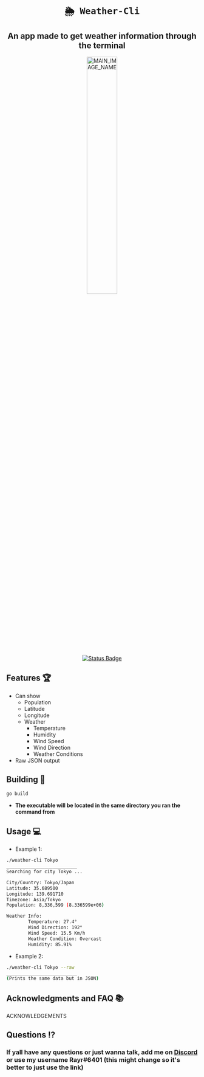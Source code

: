 <div align="center">
  
# `🌦 Weather-Cli`
## **An app made to get weather information through the terminal**

<p align="center">
  <img width=40% height=40% src="https://github.com/NRJoes/Weather-Cli/raw/main/cloud.gif?raw=true" alt="MAIN_IMAGE_NAME">
</p>

[![Status Badge](https://github.com/https://github.com/NRJoes/Weather-Cli/actions/workflows/go.yml/badge.svg)](https://github.com/https://github.com/NRJoes/Weather-Cli/actions/workflows/go.yml)

</div>

## Features 🏆
* Can show 
  * Population 
  * Latitude
  * Longitude
  * Weather
    * Temperature
    * Humidity
    * Wind Speed
    * Wind Direction
    * Weather Conditions
* Raw JSON output


## Building 🔨
```bash
go build
```
* **The executable will be located in the same directory you ran the command from**

## Usage 💻
* Example 1:
```bash
./weather-cli Tokyo
__________________________
Searching for city Tokyo ...

City/Country: Tokyo/Japan
Latitude: 35.689500
Longitude: 139.691710
Timezone: Asia/Tokyo
Population: 8,336,599 (8.336599e+06)

Weather Info:
        Temperature: 27.4°
        Wind Direction: 192°
        Wind Speed: 15.5 Km/h
        Weather Condition: Overcast
        Humidity: 85.91%

```
* Example 2:
```bash
./weather-cli Tokyo --raw
__________________________
(Prints the same data but in JSON)
```

## Acknowledgments and FAQ 📚
ACKNOWLEDGEMENTS

## Questions ⁉️
### If yall have any questions or just wanna talk, add me on [Discord](https://rayr.ml/LinkInBio) or use my username Rayr#6401 (this might change so it's better to just use the link)

